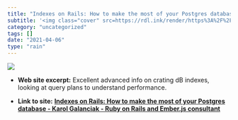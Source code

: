 ```yaml
---
title: "Indexes on Rails: How to make the most of your Postgres database - Karol Galanciak - Ruby on Rails and Ember.js consultant"
subtitle: '<img class="cover" src=https://rdl.ink/render/https%3A%2F%2Fkarolgalanciak.com%2Fblog%2F2018%2F08%2F...'
category: "uncategorized"
tags: []
date: "2021-04-06"
type: "rain"
---
```

<img class="cover" src=https://rdl.ink/render/https%3A%2F%2Fkarolgalanciak.com%2Fblog%2F2018%2F08%2F19%2Findexes-on-rails-how-to-make-the-most-of-your-postgres-database>



* **Web site excerpt:** Excellent advanced info on crating dB indexes, looking at query plans to understand performance.

* **Link to site:** **[Indexes on Rails: How to make the most of your Postgres database - Karol Galanciak - Ruby on Rails and Ember.js consultant](https://karolgalanciak.com/blog/2018/08/19/indexes-on-rails-how-to-make-the-most-of-your-postgres-database)**